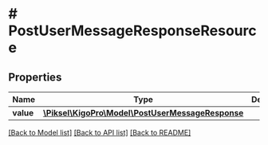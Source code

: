 # # PostUserMessageResponseResource

## Properties

Name | Type | Description | Notes
------------ | ------------- | ------------- | -------------
**value** | [**\Piksel\KigoPro\Model\PostUserMessageResponse**](PostUserMessageResponse.md) |  | [optional]

[[Back to Model list]](../../README.md#models) [[Back to API list]](../../README.md#endpoints) [[Back to README]](../../README.md)
